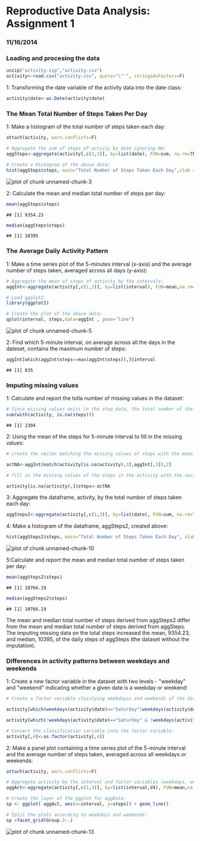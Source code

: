 Reproductive Data Analysis: Assignment 1
==
### 11/16/2014 



### Loading and procesing the data


```r
unzip("activity.zip","activity.csv")
activity<-read.csv("activity.csv", quote="\"'", stringsAsFactors=F)
```
1: Transforming the date variable of the activity data into the date class:


```r
activity$date<-as.Date(activity$date)
```

### The Mean Total Number of Steps Taken Per Day

1: Make a histogram of the total number of steps taken each day:

```r
attach(activity, warn.conflicts=F)

# Aggregate the sum of steps of activiy by date ignoring NA:
aggSteps<-aggregate(activity[,c(1,3)], by=list(date), FUN=sum, na.rm=TRUE)

# Create a Histogram of the above data:
hist(aggSteps$steps, main="Total Number of Steps Taken Each Day",xlab = "Steps")
```

![plot of chunk unnamed-chunk-3](figure/unnamed-chunk-3-1.png) 


2: Calculate the mean and median total number of steps per day:

```r
mean(aggSteps$steps)
```

```
## [1] 9354.23
```

```r
median(aggSteps$steps)
```

```
## [1] 10395
```

### The Average Daily Activity Pattern
1: Make a time series plot of the 5-minutes interval (x-axis) and the average number of steps taken, averaged across all days (y-axis):

```r
# Aggregate the mean of steps of activity by the intervals:
aggInt<-aggregate(activity[,c(1,3)], by=list(interval), FUN=mean,na.rm=T)

# Load ggplot2:
library(ggplot2)

# Create the plot of the above data:
qplot(interval, steps,data=aggInt , geom="line")
```

![plot of chunk unnamed-chunk-5](figure/unnamed-chunk-5-1.png) 

2: Find which 5-minute interval, on average across all the days in the dateset, contains the maximum number of steps:


```r
aggInt[which(aggInt$steps==max(aggInt$steps)),]$interval
```

```
## [1] 835
```

### Imputing missing values

1: Calculate and report the totla number of missing values in the dataset:


```r
# Since missing values exist in the step data, the total number of the missing value can be derived from this variable:
sum(with(activity, is.na(steps)))
```

```
## [1] 2304
```

2: Using the mean of the steps for 5-minute interval to fill in the missing values: 


```r
# create the vector matching the missing values of steps with the mean values of the steps for 5-minute interval:

actNA<-aggInt[match(activity[is.na(activity),3],aggInt[,3]),2]

# fill in the missing values of the steps in the activity with the vector, actNA, creatd above:

activity[is.na(activity),]$steps<-actNA
```

3: Aggregate the dataframe, activity, by the total number of steps taken each day: 

```r
aggSteps2<-aggregate(activity[,c(1,3)], by=list(date), FUN=sum, na.rm=TRUE)
```

4: Make a histogram of the dataframe, aggSteps2, created above:

```r
hist(aggSteps2$steps, main="Total Number of Steps Taken Each Day", xlab="Steps")
```

![plot of chunk unnamed-chunk-10](figure/unnamed-chunk-10-1.png) 

5:Calculate and report the mean and median total number of steps taken per day: 

```r
mean(aggSteps2$steps)
```

```
## [1] 10766.19
```

```r
median(aggSteps2$steps)
```

```
## [1] 10766.19
```

The mean and median total number of steps derived from aggSteps2 differ from the mean and median total number of steps derived from  aggSteps. The imputing missing data on the total steps increased the mean, 9354.23, and median, 10395, of the daily steps of aggSteps (the dataset without the imputation). 

### Differences in activity patterns between weekdays and weekends

1: Create a new factor variable in the dataset with two levels - "weekday" and "weekend" indicating whether a given date is a weekday or weekend:


```r
# Create a factor variable classfying weekdayas and weekends of the dataframe, activity:

activity[which(weekdays(activity$date)=="Saturday"|weekdays(activity$date)=="Sunday"),4]<-"weekends"

activity[which(!weekdays(activity$date)=="Saturday" & !weekdays(activity$date)=="Sunday"),4]<-"weekdays"

# Convert the classification variable into the factor variable: 
activity[,4]<-as.factor(activity[,4])
```

2: Make a panel plot containing a time series plot of the 5-minute interval and the average number of steps taken, averaged across all weekdays or weekends:


```r
attach(activity, warn.conflicts=F)

# Aggregate activity by the interval and factor variables (weekdays, weekends):
aggAct<-aggregate(activity[,c(1,3)], by=list(interval,V4), FUN=mean,na.rm=T)

# Create the layer of the ggplot for aggData:
sp <- ggplot( aggAct, aes(x=interval, y=steps)) + geom_line()

# Split the plots according to weekdays and weekends:
sp +facet_grid(Group.2~.)
```

![plot of chunk unnamed-chunk-13](figure/unnamed-chunk-13-1.png) 
